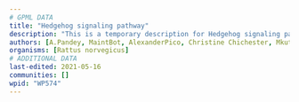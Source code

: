 ```yaml
---
# GPML DATA
title: "Hedgehog signaling pathway"
description: "This is a temporary description for Hedgehog signaling pathway"
authors: [A.Pandey, MaintBot, AlexanderPico, Christine Chichester, Mkutmon, Eweitz]
organisms: [Rattus norvegicus]
# ADDITIONAL DATA
last-edited: 2021-05-16
communities: []
wpid: "WP574"
---
```


